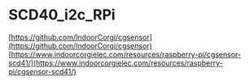 # SCD40_i2c_RPi

[https://github.com/IndoorCorgi/cgsensor](https://github.com/IndoorCorgi/cgsensor)
[https://www.indoorcorgielec.com/resources/raspberry-pi/cgsensor-scd41/](https://www.indoorcorgielec.com/resources/raspberry-pi/cgsensor-scd41/)
